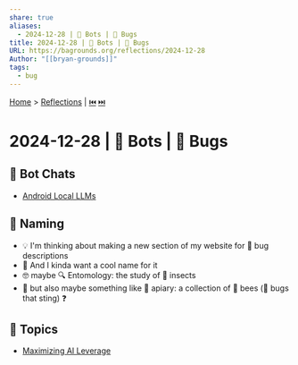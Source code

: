 ```yaml
---
share: true
aliases:
  - 2024-12-28 | 🤖 Bots | 🐛 Bugs
title: 2024-12-28 | 🤖 Bots | 🐛 Bugs
URL: https://bagrounds.org/reflections/2024-12-28
Author: "[[bryan-grounds]]"
tags:
  - bug
---
```

[Home](../index.md) > [Reflections](./index.md) | [⏮️](./2024-12-24.md) [⏭️](./2024-12-29.md)  
# 2024-12-28 | 🤖 Bots | 🐛 Bugs  
## 🤖 Bot Chats  
- [Android Local LLMs](../bot-chats/android-local-llms.md)  
  
## 🤔 Naming  
- 💡 I'm thinking about making a new section of my website for 🐛 bug descriptions  
- 🤔 And I kinda want a cool name for it  
- 🤓 maybe 🔍 Entomology: the study of 🐜 insects  
- 🐝 but also maybe something like 🍯 apiary: a collection of 🐝 bees (🐛 bugs that sting) ❓  
  
## 🌌 Topics  
- [Maximizing AI Leverage](../topics/maximizing-ai-leverage.md)